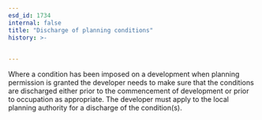 ```yaml
---
esd_id: 1734
internal: false
title: "Discharge of planning conditions"
history: >-
  

---
```


Where a condition has been imposed on a development when planning permission is granted the developer needs to make sure that the conditions are discharged either prior to the commencement of development or prior to occupation as appropriate.  The developer must apply to the local planning authority for a discharge of the condition(s).

